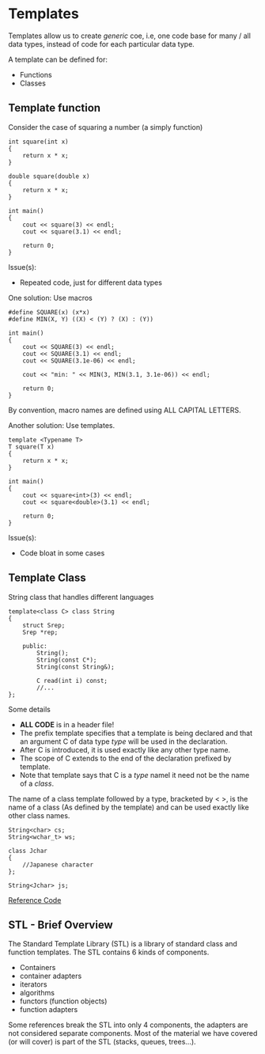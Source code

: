 # Templates
Templates allow us to create *generic* coe, i.e, one code base for many / all data types, instead of code for each particular data type.

A template can be defined for:
- Functions
- Classes

## Template function
Consider the case of squaring a number (a simply function)

    int square(int x)
    {
        return x * x;
    }

    double square(double x)
    {
        return x * x;
    }

    int main()
    {
        cout << square(3) << endl;
        cout << square(3.1) << endl;

        return 0;
    }

Issue(s):
- Repeated code, just for different data types

One solution: Use macros

    #define SQUARE(x) (x*x)
    #define MIN(X, Y) ((X) < (Y) ? (X) : (Y))

    int main()
    {
        cout << SQUARE(3) << endl;
        cout << SQUARE(3.1) << endl;
        cout << SQUARE(3.1e-06) << endl;

        cout << "min: " << MIN(3, MIN(3.1, 3.1e-06)) << endl;

        return 0;
    }

By convention, macro names are defined using ALL CAPITAL LETTERS.

Another solution: Use templates.

    template <Typename T>
    T square(T x)
    {
        return x * x;
    }

    int main()
    {
        cout << square<int>(3) << endl;
        cout << square<double>(3.1) << endl;

        return 0;
    }

Issue(s):
- Code bloat in some cases

## Template Class
String class that handles different languages

    template<class C> class String
    {
        struct Srep;
        Srep *rep;

        public:
            String();
            String(const C*);
            String(const String&);

            C read(int i) const;
            //...
    };

Some details
- **ALL CODE** is in a header file!
- The prefix template<class C> specifies that a template is being declared and that an argument C of data type *type* will be used in the declaration.
- After C is introduced, it is used exactly like any other type name.
- The scope of C extends to the end of the declaration prefixed by template<class C>.
- Note that template<class C> says that C is a *type* namel it need not be the name of a *class*.

The name of a class template followed by a type, bracketed by < >, is the name of a class (As defined by the template) and can be used exactly like other class names.

    String<char> cs;
    String<wchar_t> ws;

    class Jchar
    {
        //Japanese character
    };

    String<Jchar> js;

[Reference Code](../Code/llT.h)

## STL - Brief Overview
The Standard Template Library (STL) is a library of standard class and function templates. The STL contains 6 kinds of components.
- Containers
- container adapters
- iterators
- algorithms
- functors (function objects)
- function adapters

Some references break the STL into only 4 components, the adapters are not considered separate components. Most of the material we have covered (or will cover) is part of the STL (stacks, queues, trees...).